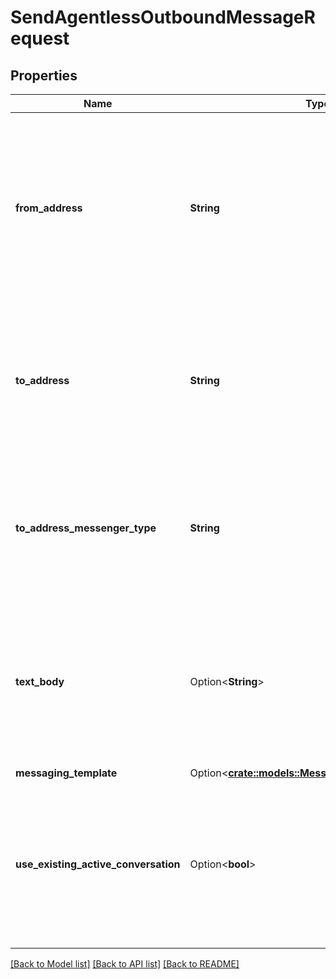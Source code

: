# SendAgentlessOutboundMessageRequest

## Properties

Name | Type | Description | Notes
------------ | ------------- | ------------- | -------------
**from_address** | **String** | The messaging address of the sender of the message. For an SMS messenger type, this must be a currently provisioned SMS phone number. For a WhatsApp messenger type use the provisioned WhatsApp integration’s ID | 
**to_address** | **String** | The messaging address of the recipient of the message. For an SMS messenger type, the phone number address must be in E.164 format. E.g. +13175555555 or +34234234234. | 
**to_address_messenger_type** | **String** | The recipient messaging address messenger type. Currently SMS and Open are the only supported types. WhatsApp will be supported in a future release | 
**text_body** | Option<**String**> | The text of the message to send. This field is required in the case of SMS messenger type. Maximum character counts are: SMS - 765 characters, other channels - 2000 characters. | [optional]
**messaging_template** | Option<[**crate::models::MessagingTemplateRequest**](MessagingTemplateRequest.md)> |  | [optional]
**use_existing_active_conversation** | Option<**bool**> | Use an existing active conversation to send the agentless outbound message. Set this parameter to 'true' to use active conversation. Default value: false | [optional]

[[Back to Model list]](../README.md#documentation-for-models) [[Back to API list]](../README.md#documentation-for-api-endpoints) [[Back to README]](../README.md)


